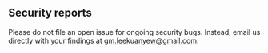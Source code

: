 ## Security reports

Please do not file an open issue for ongoing security bugs. Instead, email us directly with your findings at [gm.leekuanyew@gmail.com](mailto:gm.leekuanyew@gmail.com).

